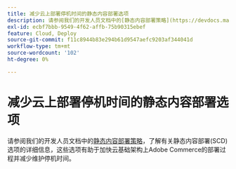 ```yaml
---
title: 减少云上部署停机时间的静态内容部署选项
description: 请参阅我们的开发人员文档中的[静态内容部署策略](https://devdocs.magento.com/guides/v2.3/cloud/deploy/static-content-deployment.html)，了解有关静态内容部署(SCD)选项的详细信息，这些选项有助于在Adobe Commerce上加快部署过程并减少维护停机时间。
exl-id: ecbf7bbb-9549-4f62-affb-75b90315ebef
feature: Cloud, Deploy
source-git-commit: f11c8944b83e294b61d9547aefc9203af344041d
workflow-type: tm+mt
source-wordcount: '102'
ht-degree: 0%

---
```


# 减少云上部署停机时间的静态内容部署选项

请参阅我们的开发人员文档中的[静态内容部署策略](https://devdocs.magento.com/guides/v2.3/cloud/deploy/static-content-deployment.html)，了解有关静态内容部署(SCD)选项的详细信息，这些选项有助于加快云基础架构上Adobe Commerce的部署过程并减少维护停机时间。
